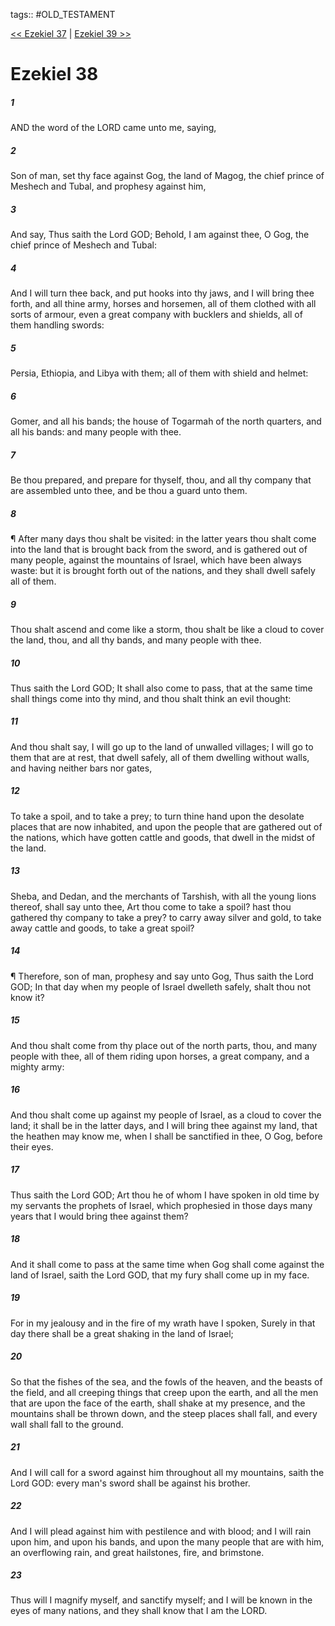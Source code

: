 tags:: #OLD_TESTAMENT

[<< Ezekiel 37](OLD_TESTAMENT/26_Ezekiel/Ezekiel_37.md) | [Ezekiel 39 >>](OLD_TESTAMENT/26_Ezekiel/Ezekiel_39.md)

# Ezekiel 38

##### 1

AND the word of the LORD came unto me, saying,

##### 2

Son of man, set thy face against Gog, the land of Magog, the chief prince of Meshech and Tubal, and prophesy against him,

##### 3

And say, Thus saith the Lord GOD; Behold, I am against thee, O Gog, the chief prince of Meshech and Tubal:

##### 4

And I will turn thee back, and put hooks into thy jaws, and I will bring thee forth, and all thine army, horses and horsemen, all of them clothed with all sorts of armour, even a great company with bucklers and shields, all of them handling swords:

##### 5

Persia, Ethiopia, and Libya with them; all of them with shield and helmet:

##### 6

Gomer, and all his bands; the house of Togarmah of the north quarters, and all his bands: and many people with thee.

##### 7

Be thou prepared, and prepare for thyself, thou, and all thy company that are assembled unto thee, and be thou a guard unto them.

##### 8

¶ After many days thou shalt be visited: in the latter years thou shalt come into the land that is brought back from the sword, and is gathered out of many people, against the mountains of Israel, which have been always waste: but it is brought forth out of the nations, and they shall dwell safely all of them.

##### 9

Thou shalt ascend and come like a storm, thou shalt be like a cloud to cover the land, thou, and all thy bands, and many people with thee.

##### 10

Thus saith the Lord GOD; It shall also come to pass, that at the same time shall things come into thy mind, and thou shalt think an evil thought:

##### 11

And thou shalt say, I will go up to the land of unwalled villages; I will go to them that are at rest, that dwell safely, all of them dwelling without walls, and having neither bars nor gates,

##### 12

To take a spoil, and to take a prey; to turn thine hand upon the desolate places that are now inhabited, and upon the people that are gathered out of the nations, which have gotten cattle and goods, that dwell in the midst of the land.

##### 13

Sheba, and Dedan, and the merchants of Tarshish, with all the young lions thereof, shall say unto thee, Art thou come to take a spoil? hast thou gathered thy company to take a prey? to carry away silver and gold, to take away cattle and goods, to take a great spoil?

##### 14

¶ Therefore, son of man, prophesy and say unto Gog, Thus saith the Lord GOD; In that day when my people of Israel dwelleth safely, shalt thou not know it?

##### 15

And thou shalt come from thy place out of the north parts, thou, and many people with thee, all of them riding upon horses, a great company, and a mighty army:

##### 16

And thou shalt come up against my people of Israel, as a cloud to cover the land; it shall be in the latter days, and I will bring thee against my land, that the heathen may know me, when I shall be sanctified in thee, O Gog, before their eyes.

##### 17

Thus saith the Lord GOD; Art thou he of whom I have spoken in old time by my servants the prophets of Israel, which prophesied in those days many years that I would bring thee against them?

##### 18

And it shall come to pass at the same time when Gog shall come against the land of Israel, saith the Lord GOD, that my fury shall come up in my face.

##### 19

For in my jealousy and in the fire of my wrath have I spoken, Surely in that day there shall be a great shaking in the land of Israel;

##### 20

So that the fishes of the sea, and the fowls of the heaven, and the beasts of the field, and all creeping things that creep upon the earth, and all the men that are upon the face of the earth, shall shake at my presence, and the mountains shall be thrown down, and the steep places shall fall, and every wall shall fall to the ground.

##### 21

And I will call for a sword against him throughout all my mountains, saith the Lord GOD: every man's sword shall be against his brother.

##### 22

And I will plead against him with pestilence and with blood; and I will rain upon him, and upon his bands, and upon the many people that are with him, an overflowing rain, and great hailstones, fire, and brimstone.

##### 23

Thus will I magnify myself, and sanctify myself; and I will be known in the eyes of many nations, and they shall know that I am the LORD.

